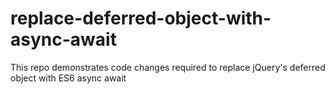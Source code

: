 # replace-deferred-object-with-async-await
This repo demonstrates code changes required to replace jQuery's deferred object with ES6 async await 
